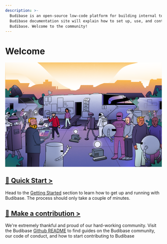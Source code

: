 ```yaml
---
description: >-
  Budibase is an open-source low-code platform for building internal tools. The
  Budibase documentation site will explain how to set up, use, and contribute to
  Budibase. Welcome to the community!
---
```


# Welcome

![](.gitbook/assets/community.png)

## [🌠 Quick Start &gt;](getting-started/)

Head to the [Getting Started](getting-started/) section to learn how to get up and running with Budibase. The process should only take a couple of minutes. 

## [👐 Make a contribution &gt;](contributions/contributing-to-budibase.md)

We're extremely thankful and proud of our hard-working community. Visit the Budibase [Github README](https://github.com/Budibase/budibase/blob/master/README.md) to find guides on the Budibase community, our code of conduct, and how to start contributing to Budibase

